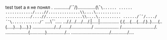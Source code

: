 test tset 
а я не понял
.
............/´¯/)..............(\¯`\...... ......
............/....//..............\\....\...........
.........../....//................\\....\..........
....../´¯/..../´¯\............/¯` ....\¯`\.....
..././.../..../..../.|_....._|.\....\....\...\.\..
(.(....(....(..../.)..).....(..(.\....)....)....).)
.\................\/.../....\...\/................/
..\................. /........\................../.
....\..............(............)............../...
......\.............\.........../............./....